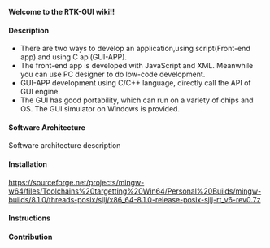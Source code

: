  **Welcome to the RTK-GUI wiki!!** 
#### Description

- There are two ways to develop an application,using script(Front-end app) and using C api(GUI-APP).
- The front-end app is developed with JavaScript and XML. Meanwhile you can use PC designer to do low-code development.
- GUI-APP development using C/C++ language, directly call the API of GUI engine.
- The GUI has good portability, which can run on a variety of chips and OS. The GUI simulator on Windows is provided.
#### Software Architecture
Software architecture description

#### Installation

https://sourceforge.net/projects/mingw-w64/files/Toolchains%20targetting%20Win64/Personal%20Builds/mingw-builds/8.1.0/threads-posix/sjlj/x86_64-8.1.0-release-posix-sjlj-rt_v6-rev0.7z

#### Instructions


#### Contribution
